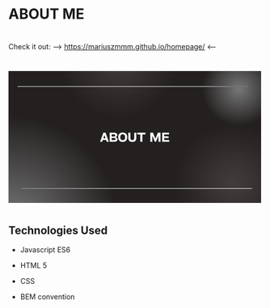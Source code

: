 # **ABOUT ME**
 
#
Check it out:     -->    https://mariuszmmm.github.io/homepage/     <--
#
![About me](/images/share.png)


#
## Technologies Used
  
- Javascript ES6

- HTML 5

- CSS

- BEM convention
